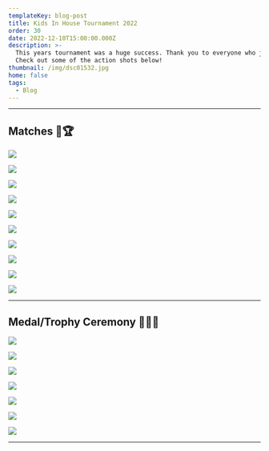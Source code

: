 ```yaml
---
templateKey: blog-post
title: Kids In House Tournament 2022
order: 30
date: 2022-12-10T15:00:00.000Z
description: >-
  This years tournament was a huge success. Thank you to everyone who joined us!
  Check out some of the action shots below!  
thumbnail: /img/dsc01532.jpg
home: false
tags:
  - Blog
---
```

- - -

## Matches 🥋🏆

![](/img/dsc04046.jpg)

![](/img/dsc02405.jpg)

![](/img/dsc04816.jpg)

![](/img/dsc04760.jpg)

![](/img/dsc01794.jpg)

![](/img/dsc03688.jpg)

![](/img/dsc03443.jpg)

![](/img/dsc03812.jpg)

![](/img/dsc01628.jpg)

![](/img/dsc01606.jpg)

- - -

## Medal/Trophy Ceremony 🥇🥈🥉

![](/img/dsc03133.jpg)

![](/img/dsc03099.jpg)

![](/img/dsc05540.jpg)

![](/img/dsc05353.jpg)

![](/img/dsc05305.jpg)

![](/img/dsc05173.jpg)

![](/img/dsc05374.jpg)

- - - 

